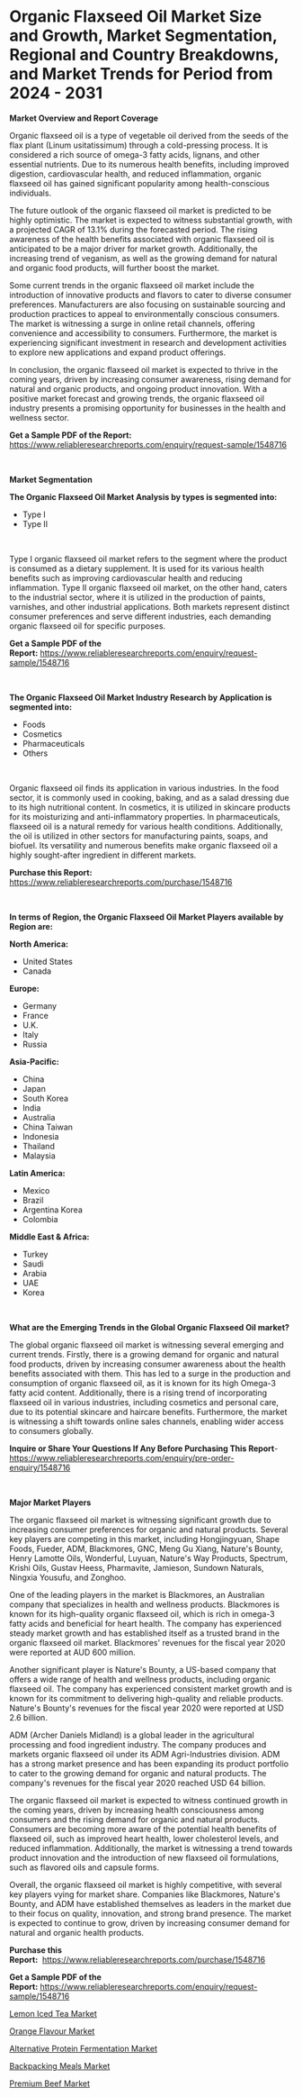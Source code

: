 <p><h1>Organic Flaxseed Oil Market Size and Growth, Market Segmentation, Regional and Country Breakdowns, and Market Trends for Period from 2024 -  2031</h1></p><p><strong>Market Overview and Report Coverage</strong></p>
<p><p>Organic flaxseed oil is a type of vegetable oil derived from the seeds of the flax plant (Linum usitatissimum) through a cold-pressing process. It is considered a rich source of omega-3 fatty acids, lignans, and other essential nutrients. Due to its numerous health benefits, including improved digestion, cardiovascular health, and reduced inflammation, organic flaxseed oil has gained significant popularity among health-conscious individuals.</p><p>The future outlook of the organic flaxseed oil market is predicted to be highly optimistic. The market is expected to witness substantial growth, with a projected CAGR of 13.1% during the forecasted period. The rising awareness of the health benefits associated with organic flaxseed oil is anticipated to be a major driver for market growth. Additionally, the increasing trend of veganism, as well as the growing demand for natural and organic food products, will further boost the market.</p><p>Some current trends in the organic flaxseed oil market include the introduction of innovative products and flavors to cater to diverse consumer preferences. Manufacturers are also focusing on sustainable sourcing and production practices to appeal to environmentally conscious consumers. The market is witnessing a surge in online retail channels, offering convenience and accessibility to consumers. Furthermore, the market is experiencing significant investment in research and development activities to explore new applications and expand product offerings.</p><p>In conclusion, the organic flaxseed oil market is expected to thrive in the coming years, driven by increasing consumer awareness, rising demand for natural and organic products, and ongoing product innovation. With a positive market forecast and growing trends, the organic flaxseed oil industry presents a promising opportunity for businesses in the health and wellness sector.</p></p>
<p><strong>Get a Sample PDF of the Report:</strong> <a href="https://www.reliableresearchreports.com/enquiry/request-sample/1548716">https://www.reliableresearchreports.com/enquiry/request-sample/1548716</a></p>
<p>&nbsp;</p>
<p><strong>Market Segmentation</strong></p>
<p><strong>The Organic Flaxseed Oil Market Analysis by types is segmented into:</strong></p>
<p><ul><li>Type I</li><li>Type II</li></ul></p>
<p>&nbsp;</p>
<p><p>Type I organic flaxseed oil market refers to the segment where the product is consumed as a dietary supplement. It is used for its various health benefits such as improving cardiovascular health and reducing inflammation. Type II organic flaxseed oil market, on the other hand, caters to the industrial sector, where it is utilized in the production of paints, varnishes, and other industrial applications. Both markets represent distinct consumer preferences and serve different industries, each demanding organic flaxseed oil for specific purposes.</p></p>
<p><strong>Get a Sample PDF of the Report:</strong>&nbsp;<a href="https://www.reliableresearchreports.com/enquiry/request-sample/1548716">https://www.reliableresearchreports.com/enquiry/request-sample/1548716</a></p>
<p>&nbsp;</p>
<p><strong>The Organic Flaxseed Oil Market Industry Research by Application is segmented into:</strong></p>
<p><ul><li>Foods</li><li>Cosmetics</li><li>Pharmaceuticals</li><li>Others</li></ul></p>
<p>&nbsp;</p>
<p><p>Organic flaxseed oil finds its application in various industries. In the food sector, it is commonly used in cooking, baking, and as a salad dressing due to its high nutritional content. In cosmetics, it is utilized in skincare products for its moisturizing and anti-inflammatory properties. In pharmaceuticals, flaxseed oil is a natural remedy for various health conditions. Additionally, the oil is utilized in other sectors for manufacturing paints, soaps, and biofuel. Its versatility and numerous benefits make organic flaxseed oil a highly sought-after ingredient in different markets.</p></p>
<p><strong>Purchase this Report:</strong>&nbsp; <a href="https://www.reliableresearchreports.com/purchase/1548716">https://www.reliableresearchreports.com/purchase/1548716</a></p>
<p>&nbsp;</p>
<p><strong>In terms of Region, the Organic Flaxseed Oil Market Players available by Region are:</strong></p>
<p>
    <p> <strong> North America: </strong>
        <ul>
            <li>United States</li>
            <li>Canada</li>
        </ul>
        </p> 
    <p> <strong> Europe: </strong>
        <ul>
            <li>Germany</li>
            <li>France</li>
            <li>U.K.</li>
            <li>Italy</li>
            <li>Russia</li>
        </ul>
        </p> 
    <p> <strong> Asia-Pacific: </strong>
        <ul>
            <li>China</li>
            <li>Japan</li>
            <li>South Korea</li>
            <li>India</li>
            <li>Australia</li>
            <li>China Taiwan</li>
            <li>Indonesia</li>
            <li>Thailand</li>
            <li>Malaysia</li>
        </ul>
        </p> 
    <p> <strong> Latin America: </strong>
        <ul>
            <li>Mexico</li>
            <li>Brazil</li>
            <li>Argentina Korea</li>
            <li>Colombia</li>
        </ul>
        </p> 
    <p> <strong> Middle East & Africa: </strong>
        <ul>
            <li>Turkey</li>
            <li>Saudi</li>
            <li>Arabia</li>
            <li>UAE</li>
            <li>Korea</li>
        </ul>
    </p>
    </p>
<p>&nbsp;</p>
<p><strong>What are the Emerging Trends in the Global Organic Flaxseed Oil market?</strong></p>
<p><p>The global organic flaxseed oil market is witnessing several emerging and current trends. Firstly, there is a growing demand for organic and natural food products, driven by increasing consumer awareness about the health benefits associated with them. This has led to a surge in the production and consumption of organic flaxseed oil, as it is known for its high Omega-3 fatty acid content. Additionally, there is a rising trend of incorporating flaxseed oil in various industries, including cosmetics and personal care, due to its potential skincare and haircare benefits. Furthermore, the market is witnessing a shift towards online sales channels, enabling wider access to consumers globally.</p></p>
<p><strong>Inquire or Share Your Questions If Any Before Purchasing This Report</strong>- <a href="https://www.reliableresearchreports.com/enquiry/pre-order-enquiry/1548716">https://www.reliableresearchreports.com/enquiry/pre-order-enquiry/1548716</a></p>
<p>&nbsp;</p>
<p><strong>Major Market Players</strong></p>
<p><p>The organic flaxseed oil market is witnessing significant growth due to increasing consumer preferences for organic and natural products. Several key players are competing in this market, including Hongjingyuan, Shape Foods, Fueder, ADM, Blackmores, GNC, Meng Gu Xiang, Nature's Bounty, Henry Lamotte Oils, Wonderful, Luyuan, Nature's Way Products, Spectrum, Krishi Oils, Gustav Heess, Pharmavite, Jamieson, Sundown Naturals, Ningxia Yousufu, and Zonghoo.</p><p>One of the leading players in the market is Blackmores, an Australian company that specializes in health and wellness products. Blackmores is known for its high-quality organic flaxseed oil, which is rich in omega-3 fatty acids and beneficial for heart health. The company has experienced steady market growth and has established itself as a trusted brand in the organic flaxseed oil market. Blackmores' revenues for the fiscal year 2020 were reported at AUD 600 million.</p><p>Another significant player is Nature's Bounty, a US-based company that offers a wide range of health and wellness products, including organic flaxseed oil. The company has experienced consistent market growth and is known for its commitment to delivering high-quality and reliable products. Nature's Bounty's revenues for the fiscal year 2020 were reported at USD 2.6 billion.</p><p>ADM (Archer Daniels Midland) is a global leader in the agricultural processing and food ingredient industry. The company produces and markets organic flaxseed oil under its ADM Agri-Industries division. ADM has a strong market presence and has been expanding its product portfolio to cater to the growing demand for organic and natural products. The company's revenues for the fiscal year 2020 reached USD 64 billion.</p><p>The organic flaxseed oil market is expected to witness continued growth in the coming years, driven by increasing health consciousness among consumers and the rising demand for organic and natural products. Consumers are becoming more aware of the potential health benefits of flaxseed oil, such as improved heart health, lower cholesterol levels, and reduced inflammation. Additionally, the market is witnessing a trend towards product innovation and the introduction of new flaxseed oil formulations, such as flavored oils and capsule forms.</p><p>Overall, the organic flaxseed oil market is highly competitive, with several key players vying for market share. Companies like Blackmores, Nature's Bounty, and ADM have established themselves as leaders in the market due to their focus on quality, innovation, and strong brand presence. The market is expected to continue to grow, driven by increasing consumer demand for natural and organic health products.</p></p>
<p><strong>Purchase this Report:</strong>&nbsp;&nbsp;<a href="https://www.reliableresearchreports.com/purchase/1548716">https://www.reliableresearchreports.com/purchase/1548716</a></p>
<p></p>
<p><strong>Get a Sample PDF of the Report:</strong>&nbsp;<a href="https://www.reliableresearchreports.com/enquiry/request-sample/1548716">https://www.reliableresearchreports.com/enquiry/request-sample/1548716</a></p>
<p><p><a href="https://github.com/gshchiplitsov/Market-Research-Report-List-2/blob/main/lemon-iced-tea-market.md">Lemon Iced Tea Market</a></p><p><a href="https://github.com/rahu1503/Market-Research-Report-List-2/blob/main/orange-flavour-market.md">Orange Flavour Market</a></p><p><a href="https://github.com/dzharov81/Market-Research-Report-List-2/blob/main/alternative-protein-fermentation-market.md">Alternative Protein Fermentation Market</a></p><p><a href="https://github.com/rahu1501/Market-Research-Report-List-2/blob/main/backpacking-meals-market.md">Backpacking Meals Market</a></p><p><a href="https://github.com/ambrozg/Market-Research-Report-List-2/blob/main/premium-beef-market.md">Premium Beef Market</a></p></p>